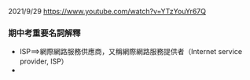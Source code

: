 2021/9/29 https://www.youtube.com/watch?v=YTzYouYr67Q

### 期中考重要名詞解釋
-  ISP==>網際網路服務供應商，又稱網際網路服務提供者（Internet service provider, ISP）
-
